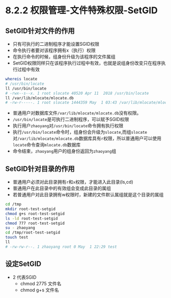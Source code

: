 # 8.2.2 权限管理-文件特殊权限-SetGID

## SetGID针对文件的作用
- 只有可执行的二进制程序才能设置SGID权限
- 命令执行者要对该程序拥有x（执行）权限
- 在执行命令的时候，组身份升级为该程序的文件属组
- SetGID权限同样只在该程序执行过程中有效，也就是说组身份改变只在程序执行过程中有效

```bash
whereis locate
# /usr/bin/locate
ll /usr/bin/locate
# -rwx--s--x. 1 root slocate 40520 Apr 11  2018 /usr/bin/locate
ll /var/lib/mlocate/mlocate.db
# -rw-r-----. 1 root slocate 1444359 May  1 03:43 /var/lib/mlocate/mlocate.db
```

- 普通用户对数据库文件`/var/lib/mlocate/mlocate.db`没有权限。
- `/usr/bin/locate`是可执行二进制程序，可以赋予SGID权限
- 执行用户`zhaoyang`对`/usr/bin/locate`命令拥有执行权限
- 执行`/usr/bin/locate`命令时，组身份会升级为`slocate`,而组`slocate`对`/var/lib/mlocate/mlocate.db`数据库具有`r`权限，所以普通用户可以使用`locate`命令查询`mlocate.db`数据库
- 命令结束，`zhaoyang`用户的组身份返回为`zhaoyang`组

## SetGID针对目录的作用
- 普通用户必须对此目录拥有`r`和`x`权限，才能进入此目录(ls,cd)
- 普通用户在此目录中的有效组会变成此目录的属组
- 若普通用户对此目录拥有w权限时，新建的文件默认属组就是这个目录的属组
```bash
cd /tmp
mkdir root-test-setgid
chmod g+s root-test-setgid
ls -ld root-test-setgid
chmod 777 root-test-setgid
su - zhaoyang
cd /tmp/root-test-setgid
touch test
ll
# -rw-rw-r--. 1 zhaoyang root 0 May  1 22:29 test
```

## 设定SetGID
- 2 代表SGID
    - chmod 2775 文件名
    - chmod g+s 文件名
